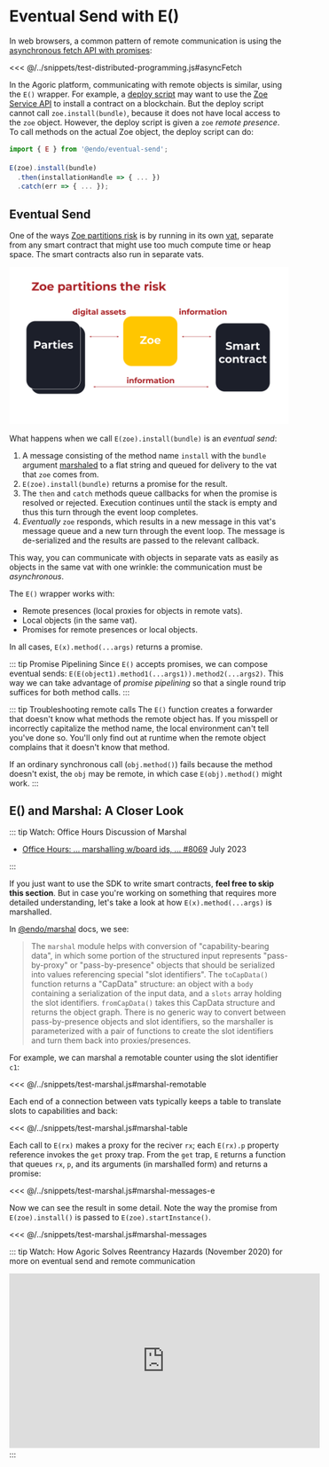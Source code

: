# Eventual Send with E()

In web browsers, a common pattern of remote communication is using the
[asynchronous fetch API with promises](https://developer.mozilla.org/en-US/docs/Learn/JavaScript/Asynchronous/Introducing#promises):

<<< @/../snippets/test-distributed-programming.js#asyncFetch

In the Agoric platform, communicating with remote objects is similar,
using the `E()` wrapper. For example,
a [deploy script](../getting-started/deploying.md) may want to use the
[Zoe Service API](/reference/zoe-api/zoe.md) to install a contract on a blockchain.
But the deploy script cannot call `zoe.install(bundle)`, because it does not have local
access to the `zoe` object. However, the deploy
script is given a `zoe` _remote presence_. To call methods on the
actual Zoe object, the deploy script can do:

```js
import { E } from '@endo/eventual-send';

E(zoe).install(bundle)
  .then(installationHandle => { ... })
  .catch(err => { ... });
```

## Eventual Send

One of the ways [Zoe partitions risk](https://www.youtube.com/watch?v=T6h6TMuVHKQ&t=368s) is by running in its own [vat](../../glossary/index.md#vat), separate from any smart contract that might
use too much compute time or heap space. The smart contracts also run in separate vats.

![Zoe in a separate vat](../assets/zoe-partitions-risk-slide.svg)

What happens when we call `E(zoe).install(bundle)` is an _eventual send_:

1.  A message consisting of the method name `install`
    with the `bundle` argument [marshaled](./far.md)
    to a flat string and queued for delivery to
    the vat that `zoe` comes from.
2.  `E(zoe).install(bundle)` returns a promise for the result.
3.  The `then` and `catch` methods queue callbacks for when the promise
    is resolved or rejected.
    Execution continues until the stack is empty and thus this
    turn through the event loop completes.
4.  _Eventually_ `zoe` responds, which results in a new message
    in this vat's message queue and a new turn through the event loop.
    The message is de-serialized and the results are passed to the relevant callback.

This way, you can communicate with objects in separate vats
as easily as objects in the same vat with one wrinkle: the communication
must be _asynchronous_.

The `E()` wrapper works with:

- Remote presences (local proxies for objects in remote vats).
- Local objects (in the same vat).
- Promises for remote presences or local objects.

In all cases, `E(x).method(...args)` returns a promise.

::: tip Promise Pipelining
Since `E()` accepts promises, we can compose eventual sends:
`E(E(object1).method1(...args1)).method2(...args2)`. This way
we can take advantage of _promise pipelining_ so that a single
round trip suffices for both method calls.
:::

::: tip Troubleshooting remote calls
The `E()` function creates a
forwarder that doesn't know what methods the remote object has.
If you misspell or incorrectly capitalize the method name,
the local environment can't tell you've done so. You'll only find out at runtime when the
remote object complains that it doesn't know that method.

If an ordinary synchronous call (`obj.method()`) fails because the method doesn't exist, the `obj` may be remote, in which case `E(obj).method()` might work.
:::

## E() and Marshal: A Closer Look

::: tip Watch: Office Hours Discussion of Marshal

- [Office Hours: ... marshalling w/board ids, ... \#8069](https://github.com/Agoric/agoric-sdk/discussions/8069) July 2023

:::

If you just want to use the SDK to write smart contracts, **feel
free to skip this section**. But in case you're working
on something that requires more detailed understanding,
let's take a look at how `E(x).method(...args)` is marshalled.

In [@endo/marshal](https://github.com/endojs/endo/tree/master/packages/marshal#readme) docs, we see:

> The `marshal` module helps with conversion of "capability-bearing data", in
> which some portion of the structured input represents "pass-by-proxy" or
> "pass-by-presence" objects that should be serialized into values referencing
> special "slot identifiers". The `toCapData()` function returns a "CapData"
> structure: an object with a `body` containing a serialization of the input data,
> and a `slots` array holding the slot identifiers. `fromCapData()` takes this
> CapData structure and returns the object graph. There is no generic way to
> convert between pass-by-presence objects and slot identifiers, so the marshaller
> is parameterized with a pair of functions to create the slot identifiers and turn
> them back into proxies/presences.

For example, we can marshal a remotable counter using the slot identifier `c1`:

<<< @/../snippets/test-marshal.js#marshal-remotable

Each end of a connection between vats typically keeps
a table to translate slots to capabilities and back:

<<< @/../snippets/test-marshal.js#marshal-table

Each call to `E(rx)` makes a proxy for the reciver `rx`;
each `E(rx).p` property reference invokes the `get` proxy trap.
From the `get` trap, `E` returns a function that queues
`rx`, `p`, and its arguments (in marshalled form) and returns a promise:

<<< @/../snippets/test-marshal.js#marshal-messages-e

Now we can see the result in some detail. Note the way the promise from
`E(zoe).install()` is passed to `E(zoe).startInstance()`.

<<< @/../snippets/test-marshal.js#marshal-messages

::: tip Watch: How Agoric Solves Reentrancy Hazards (November 2020)
for more on eventual send and remote communication

<iframe width="560" height="315" src="https://www.youtube.com/embed/38oTyVv_D9I" title="YouTube video player" frameborder="0" allow="accelerometer; autoplay; clipboard-write; encrypted-media; gyroscope; picture-in-picture" allowfullscreen></iframe>
:::
